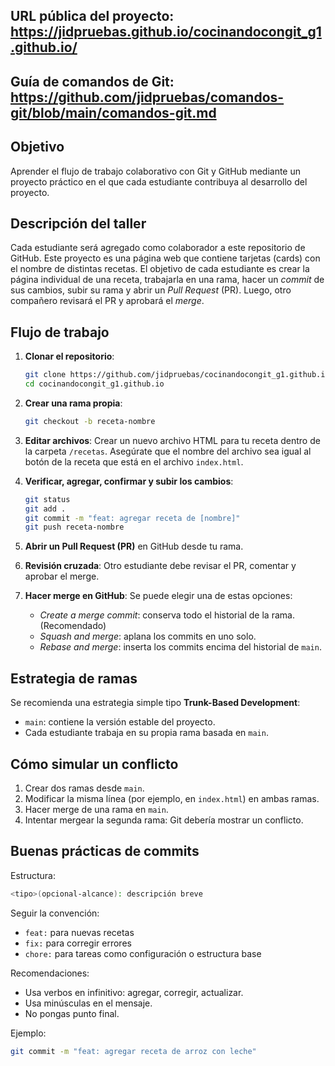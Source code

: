 ## URL pública del proyecto: https://jidpruebas.github.io/cocinandocongit_g1.github.io/
## Guía de comandos de Git: https://github.com/jidpruebas/comandos-git/blob/main/comandos-git.md

## Objetivo

Aprender el flujo de trabajo colaborativo con Git y GitHub mediante un proyecto práctico en el que cada estudiante contribuya al desarrollo del proyecto.

## Descripción del taller

Cada estudiante será agregado como colaborador a este repositorio de GitHub. Este proyecto es una página web que contiene tarjetas (cards) con el nombre de distintas recetas. El objetivo de cada estudiante es crear la página individual de una receta, trabajarla en una rama, hacer un *commit* de sus cambios, subir su rama y abrir un *Pull Request* (PR). Luego, otro compañero revisará el PR y aprobará el *merge*.

## Flujo de trabajo

1. **Clonar el repositorio**:

   ```bash
   git clone https://github.com/jidpruebas/cocinandocongit_g1.github.io.git
   cd cocinandocongit_g1.github.io
   ```

2. **Crear una rama propia**:

   ```bash
   git checkout -b receta-nombre
   ```

3. **Editar archivos**: Crear un nuevo archivo HTML para tu receta dentro de la carpeta `/recetas`. Asegúrate que el nombre del archivo sea igual al botón de la receta que está en el archivo `index.html`.

4. **Verificar, agregar, confirmar y subir los cambios**:

   ```bash
   git status
   git add .
   git commit -m "feat: agregar receta de [nombre]"
   git push receta-nombre
   ```

5. **Abrir un Pull Request (PR)** en GitHub desde tu rama.

6. **Revisión cruzada**: Otro estudiante debe revisar el PR, comentar y aprobar el merge.

7. **Hacer merge en GitHub**: Se puede elegir una de estas opciones:

   - *Create a merge commit*: conserva todo el historial de la rama. (Recomendado)
   - *Squash and merge*: aplana los commits en uno solo.
   - *Rebase and merge*: inserta los commits encima del historial de `main`.

## Estrategia de ramas

Se recomienda una estrategia simple tipo **Trunk-Based Development**:

- `main`: contiene la versión estable del proyecto.
- Cada estudiante trabaja en su propia rama basada en `main`.

## Cómo simular un conflicto

1. Crear dos ramas desde `main`.
2. Modificar la misma línea (por ejemplo, en `index.html`) en ambas ramas.
3. Hacer merge de una rama en `main`.
4. Intentar mergear la segunda rama: Git debería mostrar un conflicto.

## Buenas prácticas de commits

Estructura:

```bash
<tipo>(opcional-alcance): descripción breve
```

Seguir la convención:

- `feat:` para nuevas recetas
- `fix:` para corregir errores
- `chore:` para tareas como configuración o estructura base

Recomendaciones:

- Usa verbos en infinitivo: agregar, corregir, actualizar.
- Usa minúsculas en el mensaje.
- No pongas punto final.

Ejemplo:

```bash
git commit -m "feat: agregar receta de arroz con leche"
```

